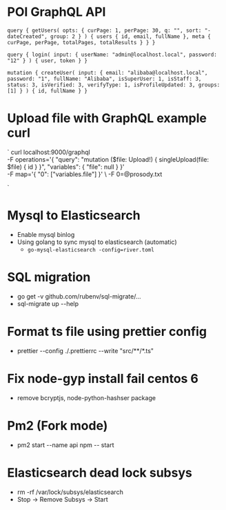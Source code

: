 # POI GraphQL API

`query {
	getUsers(
		opts: {
			curPage: 1,
			perPage: 30,
			q: "",
			sort: "-dateCreated",
			group: 2
		}
	) {
		users {
			id,
			email,
			fullName
		},
		meta {
			curPage,
			perPage,
			totalPages,
			totalResults
		}
	}
}`

`query {
	login(
		input: {
			userName: "admin@localhost.local",
			password: "12"
		}
	) {
		user,
		token
	}
}`

`mutation {
	createUser(
		input: {
			email: "alibaba@localhost.local",
			password: "1",
			fullName: "Alibaba",
			isSuperUser: 1,
			isStaff: 3,
			status: 3,
			isVerified: 3,
			verifyType: 1,
			isProfileUpdated: 3,
			groups: [1]
		}
	) {
		id,
		fullName
	}
}
`

# Upload file with GraphQL example curl

`
	curl localhost:9000/graphql \
	-F operations='{ "query": "mutation ($file: Upload!) { singleUpload(file: $file) { id } }", "variables": { "file": null } }' \
	-F map='{ "0": ["variables.file"] }' \ -F 0=@prosody.txt

`

# Mysql to Elasticsearch

- Enable mysql binlog
- Using golang to sync mysql to elasticsearch (automatic)
	- `go-mysql-elasticsearch -config=river.toml`

# SQL migration

- go get -v github.com/rubenv/sql-migrate/...
- sql-migrate up --help

# Format ts file using prettier config

- prettier --config ./.prettierrc --write "src/**/*.ts"

# Fix node-gyp install fail centos 6

- remove bcryptjs, node-python-hashser package

# Pm2 (Fork mode)

- pm2 start --name api npm -- start

# Elasticsearch dead lock subsys

- rm -rf /var/lock/subsys/elasticsearch
- Stop -> Remove Subsys -> Start
